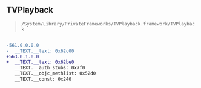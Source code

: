 ## TVPlayback

> `/System/Library/PrivateFrameworks/TVPlayback.framework/TVPlayback`

```diff

-561.0.0.0.0
-  __TEXT.__text: 0x62c00
+563.0.1.0.0
+  __TEXT.__text: 0x62be0
   __TEXT.__auth_stubs: 0x7f0
   __TEXT.__objc_methlist: 0x52d0
   __TEXT.__const: 0x240

```
